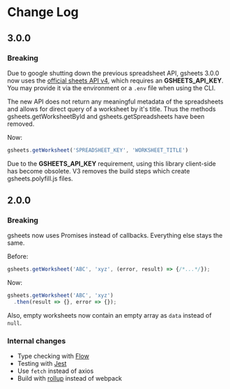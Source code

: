 # Change Log

## 3.0.0

### Breaking

Due to google shutting down the previous spreadsheet API, gsheets 3.0.0 now uses the [official sheets API v4](https://developers.google.com/sheets/api/reference/rest), which requires an **GSHEETS_API_KEY**. You may provide it via the environment or a `.env` file when using the CLI.

The new API does not return any meaningful metadata of the spreadsheets and allows for direct query of a worksheet by it's title. Thus the methods gsheets.getWorksheetById and gsheets.getSpreadsheets have been removed.

Now:

```js
gsheets.getWorksheet('SPREADSHEET_KEY', 'WORKSHEET_TITLE')
```

Due to the **GSHEETS_API_KEY** requirement, using this library client-side has become obsolete. V3 removes the build steps which create gsheets.polyfill.js files.

## 2.0.0

### Breaking

gsheets now uses Promises instead of callbacks. Everything else stays the same.

Before:

```js
gsheets.getWorksheet('ABC', 'xyz', (error, result) => {/*...*/});
```

Now:

```js
gsheets.getWorksheet('ABC', 'xyz')
  .then(result => {}, error => {});
```

Also, empty worksheets now contain an empty array as `data` instead of `null`.

### Internal changes

- Type checking with [Flow](https://flowtype.org/)
- Testing with [Jest](http://facebook.github.io/jest/)
- Use `fetch` instead of axios
- Build with [rollup](http://rollupjs.org/) instead of webpack
